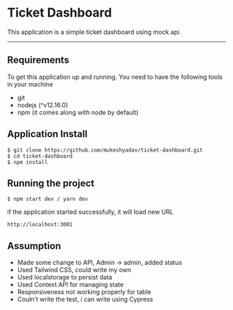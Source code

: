 # Ticket Dashboard

This application is a simple ticket dashboard using mock api.

---

## Requirements

To get this application up and running. You need to have the following tools in your machine

- git
- nodejs (^v12.16.0)
- npm (it comes along with node by default)

## Application Install

    $ git clone https://github.com/mukeshyadav/ticket-dashboard.git
    $ cd ticket-dashboard
    $ npm install

## Running the project

    $ npm start dev / yarn dev

if the application started successfully, it will load new URL

    http://localhost:3001

## Assumption

- Made some change to API, Admin -> admin, added status
- Used Tailwind CSS, could write my own
- Used localstorage to persist data
- Used Context API for managing state
- Responsiveness not working properly for table
- Couln't write the test, i can write using Cypress
